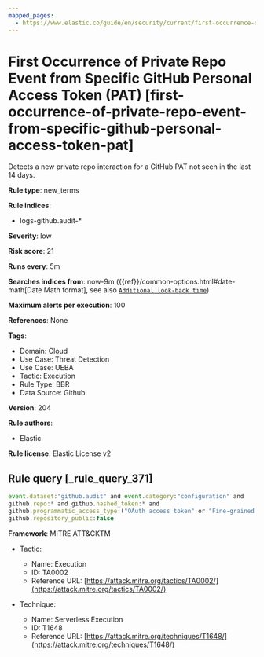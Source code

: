 ```yaml
---
mapped_pages:
  - https://www.elastic.co/guide/en/security/current/first-occurrence-of-private-repo-event-from-specific-github-personal-access-token-pat.html
---
```


# First Occurrence of Private Repo Event from Specific GitHub Personal Access Token (PAT) [first-occurrence-of-private-repo-event-from-specific-github-personal-access-token-pat]

Detects a new private repo interaction for a GitHub PAT not seen in the last 14 days.

**Rule type**: new_terms

**Rule indices**:

* logs-github.audit-*

**Severity**: low

**Risk score**: 21

**Runs every**: 5m

**Searches indices from**: now-9m ({{ref}}/common-options.html#date-math[Date Math format], see also [`Additional look-back time`](docs-content://solutions/security/detect-and-alert/create-detection-rule.md#rule-schedule))

**Maximum alerts per execution**: 100

**References**: None

**Tags**:

* Domain: Cloud
* Use Case: Threat Detection
* Use Case: UEBA
* Tactic: Execution
* Rule Type: BBR
* Data Source: Github

**Version**: 204

**Rule authors**:

* Elastic

**Rule license**: Elastic License v2

## Rule query [_rule_query_371]

```js
event.dataset:"github.audit" and event.category:"configuration" and
github.repo:* and github.hashed_token:* and
github.programmatic_access_type:("OAuth access token" or "Fine-grained personal access token") and
github.repository_public:false
```

**Framework**: MITRE ATT&CKTM

* Tactic:

    * Name: Execution
    * ID: TA0002
    * Reference URL: [https://attack.mitre.org/tactics/TA0002/](https://attack.mitre.org/tactics/TA0002/)

* Technique:

    * Name: Serverless Execution
    * ID: T1648
    * Reference URL: [https://attack.mitre.org/techniques/T1648/](https://attack.mitre.org/techniques/T1648/)



